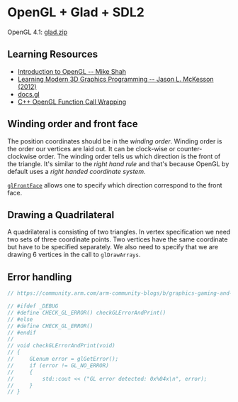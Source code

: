 # OpenGL + Glad + SDL2

OpenGL 4.1:
[glad.zip](https://glad.dav1d.de/#language=c&specification=gl&api=gl%3D4.1&api=gles1%3Dnone&api=gles2%3Dnone&api=glsc2%3Dnone&profile=compatibility&loader=on)

## Learning Resources

- [Introduction to OpenGL -- Mike Shah](https://www.youtube.com/playlist?list=PLvv0ScY6vfd9zlZkIIqGDeG5TUWswkMox)
- [Learning Modern 3D Graphics Programming -- Jason L. McKesson (2012)](https://nicolbolas.github.io/oldtut/)
- [docs.gl](https://docs.gl/)
- [C++ OpenGL Function Call Wrapping](https://indiegamedev.net/2020/01/17/c-opengl-function-call-wrapping/)

## Winding order and front face

The position coordinates should be in the _winding order_.
Winding order is the order our vertices are laid out.
It can be clock-wise or counter-clockwise order.
The winding order tells us which direction is the front of the triangle.
It's similar to the _right hand rule_ and that's because OpenGL by default uses a _right handed coordinate system_.

[`glFrontFace`](https://docs.gl/gl4/glFrontFace) allows one to specify which direction correspond to the front face.

## Drawing a Quadrilateral

A quadrilateral is consisting of two triangles.
In vertex specification we need two sets of three coordinate points.
Two vertices have the same coordinate but have to be specified separately.
We also need to specify that we are drawing 6 vertices in the call to `glDrawArrays`.

## Error handling

```cpp
// https://community.arm.com/arm-community-blogs/b/graphics-gaming-and-vr-blog/posts/easier-opengl-es-debugging-on-arm-mali-gpus-with-gl_5f00_khr_5f00_debug

// #ifdef _DEBUG
// #define CHECK_GL_ERROR() checkGLErrorAndPrint()
// #else
// #define CHECK_GL_ERROR()
// #endif
//
// void checkGLErrorAndPrint(void)
// {
//     GLenum error = glGetError();
//     if (error != GL_NO_ERROR)
//     {
//         std::cout << ("GL error detected: 0x%04x\n", error);
//     }
// }
```
